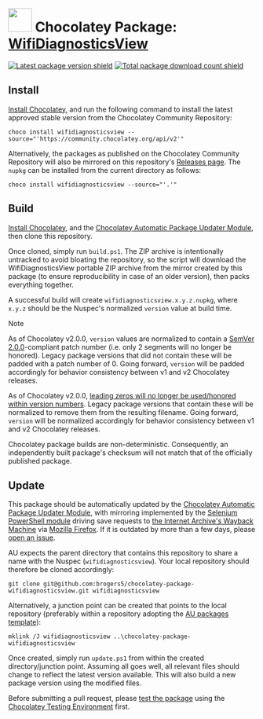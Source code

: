 # <img src="https://cdn.jsdelivr.net/gh/brogers5/chocolatey-package-wifidiagnosticsview@ccb25ee5752ef92b55e79309a59db71067938260/wifidiagnosticsview.png" width="48" height="48"/> Chocolatey Package: [WifiDiagnosticsView](https://community.chocolatey.org/packages/wifidiagnosticsview)

[![Latest package version shield](https://img.shields.io/chocolatey/v/wifidiagnosticsview.svg)](https://community.chocolatey.org/packages/wifidiagnosticsview)
[![Total package download count shield](https://img.shields.io/chocolatey/dt/wifidiagnosticsview.svg)](https://community.chocolatey.org/packages/wifidiagnosticsview)

## Install

[Install Chocolatey](https://chocolatey.org/install), and run the following command to install the latest approved stable version from the Chocolatey Community Repository:

```shell
choco install wifidiagnosticsview --source="'https://community.chocolatey.org/api/v2'"
```

Alternatively, the packages as published on the Chocolatey Community Repository will also be mirrored on this repository's [Releases page](https://github.com/brogers5/chocolatey-package-wifidiagnosticsview/releases). The `nupkg` can be installed from the current directory as follows:

```shell
choco install wifidiagnosticsview --source="'.'"
```

## Build

[Install Chocolatey](https://chocolatey.org/install), and the [Chocolatey Automatic Package Updater Module](https://github.com/majkinetor/au), then clone this repository.

Once cloned, simply run `build.ps1`. The ZIP archive is intentionally untracked to avoid bloating the repository, so the script will download the WifiDiagnosticsView portable ZIP archive from the mirror created by this package (to ensure reproducibility in case of an older version), then packs everything together.

A successful build will create `wifidiagnosticsview.x.y.z.nupkg`, where `x.y.z` should be the Nuspec's normalized `version` value at build time.

>[!Note]
>As of Chocolatey v2.0.0, `version` values are normalized to contain a [SemVer 2.0.0](https://semver.org/spec/v2.0.0.html)-compliant patch number (i.e. only 2 segments will no longer be honored). Legacy package versions that did not contain these will be padded with a patch number of 0. Going forward, `version` will be padded accordingly for behavior consistency between v1 and v2 Chocolatey releases.
>
>As of Chocolatey v2.0.0, [leading zeros will no longer be used/honored within version numbers](https://github.com/chocolatey/choco/issues/1174). Legacy package versions that contain these will be normalized to remove them from the resulting filename. Going forward, `version` will be normalized accordingly for behavior consistency between v1 and v2 Chocolatey releases.
>
>Chocolatey package builds are non-deterministic. Consequently, an independently built package's checksum will not match that of the officially published package.

## Update

This package should be automatically updated by the [Chocolatey Automatic Package Updater Module](https://github.com/majkinetor/au), with mirroring implemented by the [Selenium PowerShell module](https://github.com/adamdriscoll/selenium-powershell) driving save requests to [the Internet Archive's Wayback Machine](https://web.archive.org/) via [Mozilla Firefox](https://www.mozilla.org/firefox/new/). If it is outdated by more than a few days, please [open an issue](https://github.com/brogers5/chocolatey-package-wifidiagnosticsview/issues).

AU expects the parent directory that contains this repository to share a name with the Nuspec (`wifidiagnosticsview`). Your local repository should therefore be cloned accordingly:

```shell
git clone git@github.com:brogers5/chocolatey-package-wifidiagnosticsview.git wifidiagnosticsview
```

Alternatively, a junction point can be created that points to the local repository (preferably within a repository adopting the [AU packages template](https://github.com/majkinetor/au-packages-template)):

```shell
mklink /J wifidiagnosticsview ..\chocolatey-package-wifidiagnosticsview
```

Once created, simply run `update.ps1` from within the created directory/junction point. Assuming all goes well, all relevant files should change to reflect the latest version available. This will also build a new package version using the modified files.

Before submitting a pull request, please [test the package](https://docs.chocolatey.org/en-us/community-repository/moderation/package-verifier#steps-for-each-package) using the [Chocolatey Testing Environment](https://github.com/chocolatey-community/chocolatey-test-environment) first.
